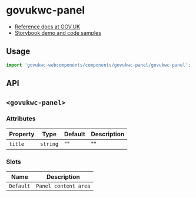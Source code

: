 # govukwc-panel

- [Reference docs at GOV.UK](https://design-system.service.gov.uk/components/panel/)
- [Storybook demo and code samples](http://tgreyuk.github.io/govuk-webcomponents/storybook/?path=/story/panel/)

## Usage

```javascript
import 'govukwc-webcomponents/components/govukwc-panel/govukwc-panel';
```

## API

## `<govukwc-panel>`

### Attributes

| Property  |  Type     | Default | Description |
|-----------|-----------|---------|-------------|
| `title`|`string`|""|""| 

### Slots

| Name  |  Description     |
|-----------|-----------|
| `Default` | `Panel content area` |

